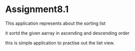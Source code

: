 # Assignment8.1

This application represents about the sorting list

it sortd the given aarray in ascending and descending order

this is simple application to practise out the liet view.
